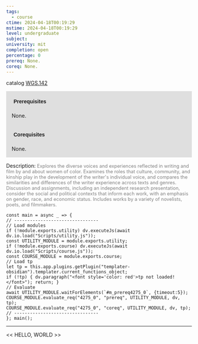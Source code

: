 ```yaml
---
tags:
  - course
ctime: 2024-04-18T00:19:29
mstime: 2024-04-18T00:19:29
level: undergraduate
subject: 
university: mit
completion: open
percentage: 0
prereq: None.
coreq: None.
---
```


catalog [WGS.142](http://student.mit.edu/catalog/mWGSa.html#WGS.142)

<span style="display: block; padding: 15px; background-color: rgb(100, 100, 100, 0.2);"><font id="m_prereq4275_0" style="display: block; font-family: Arial, sans-serif; font-weight: bold; padding: 5px">Prerequisites</font><br><span id="prereq4275_0">None.</span></span>
<span style="display: block; padding: 15px; background-color: rgb(100, 100, 100, 0.2);"><font id="m_coreq4275_0" style="display: block; font-family: Arial, sans-serif; font-weight: bold; padding: 5px">Corequisites</font><br><span id="coreq4275_0">None.</span></span>

<font style="">Description:</font>
<font style="color: grey; font-size: 0.8rem;">Explores the diverse voices and experiences reflected in writing and film by and about women of color. Examines the roles that culture, community, and kinship play in the development of the writer's individual voice, and compares the similarities and differences of the writer experience across texts and genres. Discussion and assignments, including an independent research presentation, consider the social and political contexts that inform each work, with an emphasis on gender, race, and economic status. Includes works by a variety of novelists, poets, and filmmakers.</font>

```dataviewjs
const main = async _ => {
// --------------------------------
// Load modules
if (!module.exports.utility) dv.executeJs(await dv.io.load("Scripts/utility.js"));
const UTILITY_MODULE = module.exports.utility;
if (!module.exports.course) dv.executeJs(await dv.io.load("Scripts/course.js"));
const COURSE_MODULE = module.exports.course;
// Load tp
let tp = this.app.plugins.getPlugin("templater-obsidian").templater.current_functions_object;
if (!tp) { dv.paragraph("<font style='color: red'>tp not loaded!</font>"); return; }
// Evaluate
await UTILITY_MODULE.waitForElements(`#m_prereq4275_0`, {timeout:5});
COURSE_MODULE.evaluate_req("4275_0", "prereq", UTILITY_MODULE, dv, tp);
COURSE_MODULE.evaluate_req("4275_0", "coreq", UTILITY_MODULE, dv, tp);
// --------------------------------
}; main();
```

---

<< HELLO, WORLD >>
